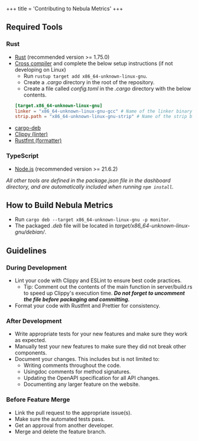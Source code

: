 +++
title = 'Contributing to Nebula Metrics'
+++

## Required Tools
### Rust
* [Rust](https://www.rust-lang.org) (recommended version >= 1.75.0)
* [Cross compiler](https://github.com/SergioBenitez/homebrew-osxct/tree/master)
  and complete the below setup instructions (if not developing on Linux)
    * Run `rustup target add x86_64-unknown-linux-gnu`.
    * Create a *.cargo* directory in the root of the repository.
    * Create a file called *config.toml* in the *.cargo* directory with the below contents.
    ```toml
    [target.x86_64-unknown-linux-gnu]
    linker = "x86_64-unknown-linux-gnu-gcc" # Name of the linker binary
    strip.path = "x86_64-unknown-linux-gnu-strip" # Name of the strip binary
    ```
* [cargo-deb](https://crates.io/crates/cargo-deb)
* [Clippy (linter)](https://github.com/rust-lang/rust-clippy)
* [Rustfmt (formatter)](https://github.com/rust-lang/rustfmt)


### TypeScript
* [Node.js](https://nodejs.org/en) (recommended version >= 21.6.2)

*All other tools are defined in the package.json file in the dashboard directory,
and are automatically included when running `npm install`.*

## How to Build Nebula Metrics
* Run `cargo deb --target x86_64-unknown-linux-gnu -p monitor`.
* The packaged *.deb* file will be located in *target/x86_64-unknown-linux-gnu/debian/*.

## Guidelines
### During Development
* Lint your code with Clippy and ESLint to ensure best code practices.
    * Tip: Comment out the contents of the main function in server/build.rs to
      speed up Clippy's execution time. ***Do not forget to uncomment the file
      before packaging and committing.***
* Format your code with Rustfmt and Prettier for consistency.

### After Development
* Write appropriate tests for your new features and make sure they work as expected.
* Manually test your new features to make sure they did not break other components.
* Document your changes. This includes but is not limited to:
    * Writing comments throughout the code.
    * Usingdoc comments for method signatures.
    * Updating the OpenAPI specification for all API changes.
    * Documenting any larger feature on the website.

### Before Feature Merge
* Link the pull request to the appropriate issue(s).
* Make sure the automated tests pass.
* Get an approval from another developer.
* Merge and delete the feature branch.
